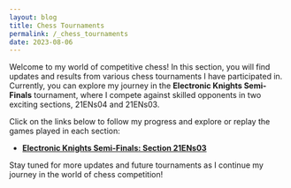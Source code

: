 ```yaml
---
layout: blog
title: Chess Tournaments
permalink: /_chess_tournaments
date: 2023-08-06
---
```


Welcome to my world of competitive chess! In this section, you will find updates and results from various chess tournaments I have participated in. Currently, you can explore my journey in the **Electronic Knights Semi-Finals** tournament, where I compete against skilled opponents in two exciting sections, 21ENs04 and 21ENs03.

Click on the links below to follow my progress and explore or replay the games played in each section:

- [**Electronic Knights Semi-Finals: Section 21ENs03**](2023-08-06-game_21ENs03.html)

Stay tuned for more updates and future tournaments as I continue my journey in the world of chess competition!
